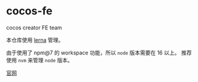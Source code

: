 # cocos-fe
cocos creator FE team

本仓库使用 [lerna](https://lerna.js.org/) 管理。

由于使用了 npm@7 的 workspace 功能，所以 `node` 版本需要在 16 以上。 推荐使用 `nvm` 来管理 `node` 版本。

[官网](http://cocos.90s.co/)